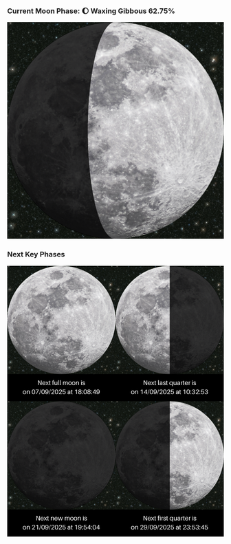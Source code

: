 ### Current Moon Phase: 🌔 Waxing Gibbous 62.75%
![Moon Phase](moonphase.png)
### Next Key Phases
![Gallery](gallery.png)